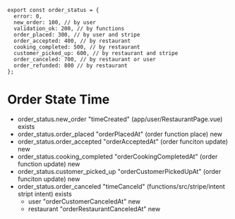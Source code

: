 ```
export const order_status = {
  error: 0,
  new_order: 100, // by user
  validation_ok: 200, // by functions
  order_placed: 300, // by user and stripe
  order_accepted: 400, // by restaurant
  cooking_completed: 500, // by restaurant
  customer_picked_up: 600, // by restaurant and stripe
  order_canceled: 700, // by restaurant or user
  order_refunded: 800 // by restaurant
};
```

# Order State Time
 - order_status.new_order  "timeCreated" (app/user/RestaurantPage.vue) exists
 - order_status.order_placed "orderPlacedAt" (order function place) new
 - order_status.order_accepted "orderAcceptedAt" (order funciton update) new
 - order_status.cooking_completed "orderCookingCompletedAt" (order function update) new
 - order_status.customer_picked_up "orderCustomerPickedUpAt" (order  funciton update) new
 - order_status.order_canceled "timeCanceld" (functions/src/stripe/intent stript intent) exists
   -  user "orderCustomerCanceledAt" new
   -  restaurant "orderRestaurantCanceledAt" new


#
